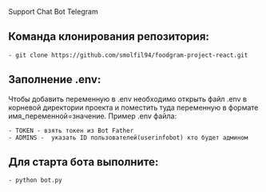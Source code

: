 Support Chat Bot Telegram

## Команда клонирования репозитория:
```
- git clone https://github.com/smolfil94/foodgram-project-react.git
```

## Заполнение .env:

Чтобы добавить переменную в .env необходимо открыть файл .env в корневой директории проекта и поместить туда переменную в формате имя_переменной=значение. Пример .env файла:

```
- TOKEN - взять токен из Bot Father 
- ADMINS -  указать ID пользователей(userinfobot) кто будет админом
```

## Для старта бота выполните:
```
- python bot.py
```

